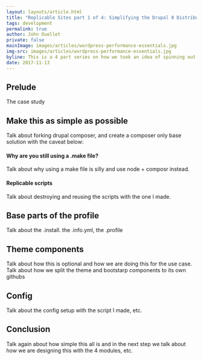 ```yaml
---
layout: layouts/article.html
title: "Replicable Sites part 1 of 4: Simplifying the Drupal 8 Distribution"
tags: development
permalink: true
author: John Ouellet
private: false
mainImage: images/articles/wordpress-performance-essentials.jpg
img-src: images/articles/wordpress-performance-essentials.jpg
byline: This is a 4 part series on how we took an idea of spinning out multiple Drupal 8 sites with similar base content and design and made it into a reality.
date: 2017-11-13
---
```


Prelude
--------

The case study


Make this as simple as possible
--------------------------------

Talk about forking drupal composer, and create a composer only base solution with the caveat below:


#### Why are you still using a .make file?

Talk about why using a make file is silly and use node + composr instead.

#### Replicable scripts

Talk about destroying and reusing the scripts with the one I made.


Base parts of the profile
--------------------------

Talk about the .install. the .info.yml, the .profile


Theme components
----------------

Talk about how this is optional and how we are doing this for the use case.  Talk about how we split the theme and bootstarp components to its own githubs


Config
------

Talk about the config setup with the script I made, etc.


Conclusion
----------

Talk again about how simple this all is and in the next step we talk about how we are designing this with the 4 modules, etc.
